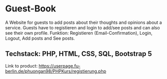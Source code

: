 # Guest-Book
 A Website for guests to add posts about their thoughts and opinions about a service. Guests have to registieren and login to add/see posts and can also see their own profile.
 Funktion: Registieren (Email-Confirmation), Login, Logout, Add posts and See posts.
## Techstack: PHP, HTML, CSS, SQL, Bootstrap 5

Link to product: https://userpage.fu-berlin.de/phuongan98/PHPKurs/registierung.php
